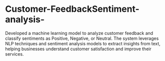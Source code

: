 # Customer-FeedbackSentiment-analysis-
Developed a machine learning model to analyze customer feedback and classify sentiments as Positive, Negative, or Neutral. The system leverages NLP techniques and sentiment analysis models to extract insights from text, helping businesses understand customer satisfaction and improve their services.

